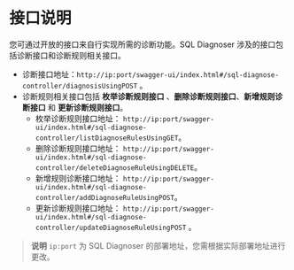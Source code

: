 # 接口说明

您可通过开放的接口来自行实现所需的诊断功能。SQL Diagnoser 涉及的接口包括诊断接口和诊断规则相关接口。

* 诊断接口地址：`http://ip:port/swagger-ui/index.html#/sql-diagnose-controller/diagnosisUsingPOST` 。
* 诊断规则相关接口包括 **枚举诊断规则接口** 、**删除诊断规则接口**、**新增规则诊断接口** 和 **更新诊断规则接口**。
  * 枚举诊断规则接口地址： `http://ip:port/swagger-ui/index.html#/sql-diagnose-controller/listDiagnoseRulesUsingGET`。
  * 删除诊断规则接口地址： `http://ip:port/swagger-ui/index.html#/sql-diagnose-controller/deleteDiagnoseRuleUsingDELETE`。
  * 新增规则诊断接口地址： `http://ip:port/swagger-ui/index.html#/sql-diagnose-controller/addDiagnoseRuleUsingPOST`。
  * 更新诊断规则接口地址： `http://ip:port/swagger-ui/index.html#/sql-diagnose-controller/updateDiagnoseRuleUsingPOST` 。

> **说明**
> `ip:port` 为 SQL Diagnoser 的部署地址，您需根据实际部署地址进行更改。
